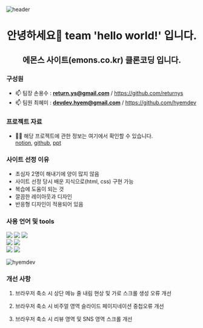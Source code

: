 ![header](https://capsule-render.vercel.app/api?type=waving&color=timeAuto&height=250&section=header&text=Team.%20Hello%20World&fontSize=80)

<h1 align="center">안녕하세요👋 team 'hello world!' 입니다.</h1>
<h2 align="center">에몬스 사이트(emons.co.kr) 클론코딩 입니다.</h2>

<h3 align="left">구성원</h3>
<p align="left">

- 📫 팀장 손용수 : **return.ys@gmail.com** / https://github.com/returnys
- 📫 팀원 최혜미 : **devdev.hyem@gmail.com** / https://github.com/hyemdev

</p>

<h3 align="left">프로젝트 자료</h3>
<p align="left">

- 👨‍💻 해당 프로젝트에 관한 정보는 여기에서 확인할 수 있습니다. <br>
  [notion](https://concrete-scallion-31d.notion.site/EMONS-CLONE-PROJECT-460d3f7690a24e5faeca3878c38cdc92), [github](https://github.com/returnys/clone-emons), [ppt](https://www.canva.com/design/DAFif2AIqjA/kmEm54YTThxY9hQ6Vzgm4w/edit?utm_content=DAFif2AIqjA&utm_campaign=designshare&utm_medium=link2&utm_source=sharebutton)

</p>

<h3 align="left">사이트 선정 이유</h3>
<p align="left">

- 초심자 2명이 해내기에 양이 많지 않음
- 사이트 선정 당시 배운 지식으로(html, css) 구현 가능
- 복습에 도움이 되는 것
- 깔끔한 레이아웃과 디자인
- 반응형 디자인이 적용되어 있음

</p>

<h3 align="left">사용 언어 및 tools</h3>
<img src="https://img.shields.io/badge/html5-E34F26?style=for-the-badge&logo=html5&logoColor=white">
<img src="https://img.shields.io/badge/css-1572B6?style=for-the-badge&logo=css3&logoColor=white">
<img src="https://img.shields.io/badge/javascript-F7DF1E?style=for-the-badge&logo=javascript&logoColor=black">
<br>
<img src="https://img.shields.io/badge/git-F05032?style=for-the-badge&logo=git&logoColor=white">
<img src="https://img.shields.io/badge/github-181717?style=for-the-badge&logo=github&logoColor=white">
<br>
<img src="https://img.shields.io/badge/slack-4A154B?style=for-the-badge&logo=slack&logoColor=white">
<img src="https://img.shields.io/badge/notion-000000?style=for-the-badge&logo=notion&logoColor=white">
</p>
<p><img align="center" src="https://github-readme-stats.vercel.app/api/top-langs?username=hyemdev&show_icons=true&locale=en&layout=compact" alt="hyemdev" /></p>

<h3 align="left">개선 사항</h3>
<p align="left">

1. 브라우저 축소 시 상단 메뉴 줄 내림 현상 및 가로 스크롤 생성 오류 개선

2. 브라우저 축소 시 비주얼 영역 슬라이드 페이지네이션 중첩오류 개선

3. 브라우저 축소 시 리뷰 영역 및 SNS 영역 스크롤 개선

</p>